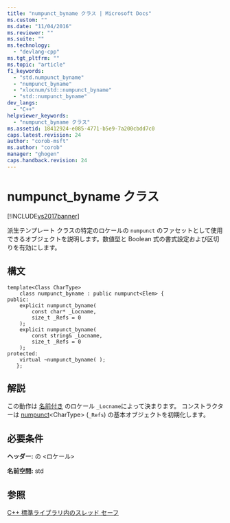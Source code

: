 ```yaml
---
title: "numpunct_byname クラス | Microsoft Docs"
ms.custom: ""
ms.date: "11/04/2016"
ms.reviewer: ""
ms.suite: ""
ms.technology: 
  - "devlang-cpp"
ms.tgt_pltfrm: ""
ms.topic: "article"
f1_keywords: 
  - "std.numpunct_byname"
  - "numpunct_byname"
  - "xlocnum/std::numpunct_byname"
  - "std::numpunct_byname"
dev_langs: 
  - "C++"
helpviewer_keywords: 
  - "numpunct_byname クラス"
ms.assetid: 18412924-e085-4771-b5e9-7a200cbdd7c0
caps.latest.revision: 24
author: "corob-msft"
ms.author: "corob"
manager: "ghogen"
caps.handback.revision: 24
---
```

# numpunct_byname クラス
[!INCLUDE[vs2017banner](../assembler/inline/includes/vs2017banner.md)]

派生テンプレート クラスの特定のロケールの `numpunct` のファセットとして使用できるオブジェクトを説明します。数値型と Boolean 式の書式設定および区切りを有効にします。  
  
## 構文  
  
```  
template<Class CharType>  
    class numpunct_byname : public numpunct<Elem> {  
public:  
    explicit numpunct_byname(  
        const char* _Locname,  
        size_t _Refs = 0  
    );  
    explicit numpunct_byname(  
        const string& _Locname,  
        size_t _Refs = 0  
    );  
protected:  
    virtual ~numpunct_byname( );  
   };  
```  
  
## 解説  
 この動作は [名前付き](../Topic/locale::name.md) のロケール `_Locname`によって決まります。  コンストラクターは [numpunct](../Topic/numpunct::numpunct.md)\<CharType\> \(`_Refs`\) の基本オブジェクトを初期化します。  
  
## 必要条件  
 **ヘッダー:** の \<ロケール\>  
  
 **名前空間:** std  
  
## 参照  
 [C\+\+ 標準ライブラリ内のスレッド セーフ](../standard-library/thread-safety-in-the-cpp-standard-library.md)
